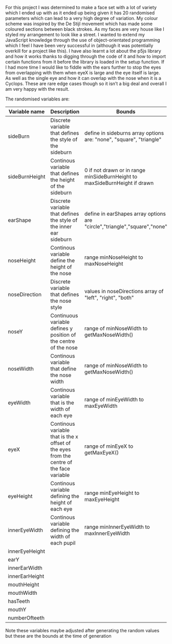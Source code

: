 For this project I was determined to make a face set with a lot of variety which I ended up with as it ended up being given it has 20 randomised parameters which can lead to a very high degree of variation. My colour scheme was inspired by the De Stijl movement which has made some coloured sections between black strokes. As my faces are very house like I styled my arrangement to look like a street.  I wanted to extend my JavaScript knowledge through the use of object-orientated programming which I feel I have been very successful in (although it was potentially overkill for a project like this). I have also learnt a lot about the p5js library and how it works thanks to digging through the code of it and how to import certain functions from it before the library is loaded in the setup function. If I had more time I would like to fiddle with the ears further to stop the eyes from overlapping with them when eyeX is large and the eye itself is large. As well as the single eye and how it can overlap with the nose when it is a Cyclops. These are rare edge cases though so it isn’t a big deal and overall I am very happy with the result. 

The randomised variables are:

| Variable name  | Description                                               | Bounds                       |
|----------------|-----------------------------------------------------------|------------------------------|
| sideBurn       | Discrete variable that defines the style of the sideburn  | define in sideburns array options are: "none", "square", "triangle" |
| sideBurnHeight | Continous variable that defines the height of the sideburn    |0 if not drawn or in range minSideBurnHeight to maxSideBurnHeight if drawn                               |
| earShape       | Discrete variable that defines the style of the inner ear sideburn                                                        |  define in earShapes array options are "circle","triangle","square","none"                            |
| noseHeight     | Continous variable define the height of the nose                                                          | range minNoseHeight to maxNoseHeight                             |
| noseDirection  |Discrete variable that defines the nose style                                                            |values in noseDirections array of "left", "right", "both"                              |
| noseY          | Continuous variable defines y position of the centre of the nose                                                           |range of minNoseWidth to getMaxNoseWidth()                             |
| noseWidth      | Continous variable that define the nose width                                                          |range of minNoseWidth to getMaxNoseWidth()                               |
| eyeWidth       | Continous variable that is the width of each eye                                                          |range of minEyeWidth to maxEyeWidth                              |
| eyeX           |Continous variable that is the x offset of the eyes from the centre of the face variable                                                            |range of minEyeX to getMaxEyeX()                              |
| eyeHeight      |Continous variable defining the height of each eye                                                         | range minEyeHeight to maxEyeHeight                              |
| innerEyeWidth  |Continous variable defining the width of each pupil                                                           |range minInnerEyeWidth to maxInnerEyeWidth                               |
| innerEyeHeight |                                                           |                              |
| earY           |                                                           |                              |
| innerEarWidth  |                                                           |                              |
| innerEarHeight |                                                           |                              |
| mouthHeight    |                                                           |                              |
| mouthWidth     |                                                           |                              |
| hasTeeth       |                                                           |                              |
| mouthY         |                                                           |                              |
| numberOfteeth  |                                                           |                              |

Note these variables maybe adjusted after generating the random values but these are the bounds at the time of generation 